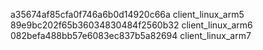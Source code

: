 a35674af85cfa0f746a6b0d14920c66a  client_linux_arm5
89e9bc202f65b36034830484f2560b32  client_linux_arm6
082befa488bb57e6083ec837b5a82694  client_linux_arm7
